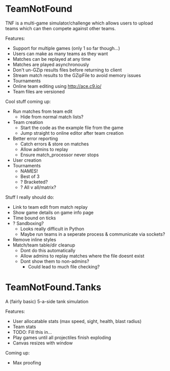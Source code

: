 TeamNotFound
============

TNF is a multi-game simulator/challenge which allows users to upload teams which
can then compete against other teams.

Features:
  * Support for multiple games (only 1 so far though...)
  * Users can make as many teams as they want
  * Matches can be replayed at any time
  * Matches are played asynchronously
  * Don't un-GZip results files before returning to client
  * Stream match results to the GZipFile to avoid memory issues
  * Tournaments
  * Online team editing using http://ace.c9.io/
  * Team files are versioned

Cool stuff coming up:
  * Run matches from team edit
    * Hide from normal match lists?
  * Team creation
    * Start the code as the example file from the game
    * Jump straight to online editor after team creation
  * Better error reporting
    * Catch errors & store on matches
    * Allow admins to replay
    * Ensure match_processor never stops
  * User creation
  * Tournaments
    * NAMES!
    * Best of 3
    * ? Bracketed?
    * ? All v all/matrix?

Stuff I really should do:
  * Link to team edit from match replay
  * Show game details on game info page
  * Time bound on ticks
  * ? Sandboxing?
    * Looks really difficult in Python
    * Maybe run teams in a seperate process & communicate via sockets?
  * Remove inline styles
  * Match/team table/dir cleanup
    * Dont do this automatically
    * Allow admins to replay matches where the file doesnt exist
    * Dont show them to non-admins?
      * Could lead to much file checking?


TeamNotFound.Tanks
==================

A (fairly basic) 5-a-side tank simulation

Features:
  * User allocatable stats (max speed, sight, health, blast radius)
  * Team stats
  * TODO: Fill this in...
  * Play games until all projectiles finish exploding
  * Canvas resizes with window

Coming up:
  * Max proofing
